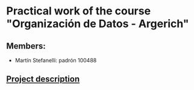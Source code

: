 # Practical work of the course "Organización de Datos - Argerich"

## Members:
* Martín Stefanelli: padrón 100488

## [Project description](https://organizacion-de-datos-7506-argerich.github.io/consigna_tp2_1c2022.html)